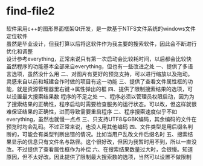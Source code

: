 # find-file2
软件采用c++的图形界面框架Qt开发，是一款基于NTFS文件系统的windows文件定位软件<br>
虽然是毕业设计，但我打算以后将这软件作为我主要的搜索软件，因此会不断进行优化和调整<br>
设计参考everything，正常来说只有第一次启动会比较耗时间，以后都会比较快
虽然程序的功能基本全部来自everything，但也有一些改进之处
一、提供了多语言选项，虽然没什么用
二、对图片有更好的预览支持，可以进行缩放以及拖动。灵感来自以前和城建合作时做的项目有这一功能
三、提供了查看文件属性框的功能，就是资源管理器里右键->属性弹出的框
四、提供了限制搜索结果的选项，可以设置最大搜索结果数
程序的不足之处
一、程序必须以管理员权限启动，因为为了搜索结果的正确性，程序启动时需要检查服务的运行状态。可以改，但这样就很难保证结果的正确性，进而导致需要重启程序
二、程序搜索速度似乎不如everything，虽然也就慢一点点
三、只支持UTF8与GBK编码，其余编码的文件在预览时均会乱码。不过正常来说，也没人用其他编码
四、文件类型是用后缀名判断的，可能会有类型判断出错的情况。比如当用户乱改文件后缀名时
五、搜索结果显示的信息只有文件名与路径。这个很好改，但因为我暂时用不到，所以一直没改。不过提供了查看属性框作为补偿
六、在搜索结果数量过大时，会很慢。知道原因，但不太好改。因此提供了限制最大搜索数的选项，当然可以设置不做限制

